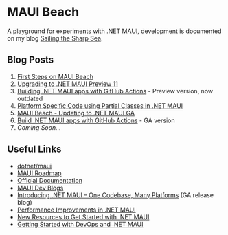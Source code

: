 # MAUI Beach

A playground for experiments with .NET MAUI, development is documented on my blog [Sailing the Sharp Sea](https://blog.taranissoftware.com/series/xamarin-maui).


## Blog Posts

1. [First Steps on MAUI Beach](https://blog.taranissoftware.com/first-steps-on-maui-beach)
2. [Upgrading to .NET MAUI Preview 11](https://blog.taranissoftware.com/upgrading-to-net-maui-preview-11)
3. [Building .NET MAUI apps with GitHub Actions](https://blog.taranissoftware.com/building-net-maui-apps-with-github-actions) - Preview version, now outdated
4. [Platform Specific Code using Partial Classes in .NET MAUI](https://blog.taranissoftware.com/platform-specific-code-using-partial-classes-in-net-maui) 
5. [MAUI Beach - Updating to .NET MAUI GA](https://blog.taranissoftware.com/maui-beach-updating-to-net-maui-ga)
6. [Build .NET MAUI apps with GitHub Actions](https://blog.taranissoftware.com/build-net-maui-apps-with-github-actions) - GA version
7. *Coming Soon...*


## Useful Links

- [dotnet/maui](https://github.com/dotnet/maui)
- [MAUI Roadmap](https://github.com/dotnet/maui/wiki/Roadmap)
- [Official Documentation](https://docs.microsoft.com/dotnet/maui/)
- [MAUI Dev Blogs](https://devblogs.microsoft.com/dotnet/category/maui/)
- [Introducing .NET MAUI – One Codebase, Many Platforms](https://devblogs.microsoft.com/dotnet/introducing-dotnet-maui-one-codebase-many-platforms/) (GA release blog)
- [Performance Improvements in .NET MAUI](https://devblogs.microsoft.com/dotnet/performance-improvements-in-dotnet-maui/)
- [New Resources to Get Started with .NET MAUI](https://devblogs.microsoft.com/dotnet/learn-dotnet-maui/)
- [Getting Started with DevOps and .NET MAUI](https://devblogs.microsoft.com/dotnet/devops-for-dotnet-maui/)
